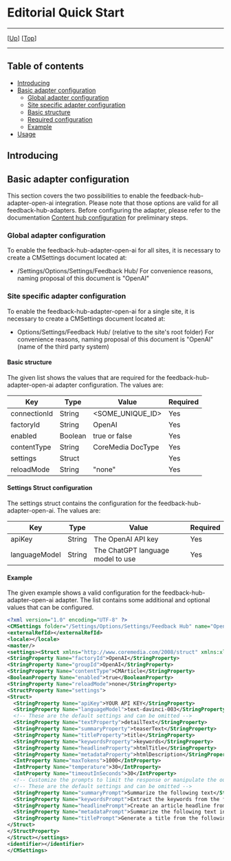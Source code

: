 # Editorial Quick Start

--------------------------------------------------------------------------------

\[[Up](README.md)\] \[[Top](#top)\]

--------------------------------------------------------------------------------

## Table of contents

* [Introducing](#introducing)
* [Basic adapter configuration](#basic-adapter-configuration)
  * [Global adapter configuration](#global-adapter-configuration)
  * [Site specific adapter configuration](#site-specific-adapter-configuration)
  * [Basic structure](#basic-structure)
  * [Required configuration](#required-configuration)
  * [Example](#example)     
* [Usage](#usage)    

## Introducing

## Basic adapter configuration
This section covers the two possibilities to enable the feedback-hub-adapter-open-ai integration. Please note that those
options are valid for all feedback-hub-adapters. Before configuring the adapter, please refer to the documentation [Content hub configuration](https://documentation.coremedia.com/cmcc-10/artifacts/2004/webhelp/deployment-en/content/Studio-Contenthub-Configuration.html)
for preliminary steps.

### Global adapter configuration
To enable the feedback-hub-adapter-open-ai for all sites, it is necessary to create a CMSettings document located at:
* /Settings/Options/Settings/Feedback Hub/
For convenience reasons, naming proposal of this document is "OpenAI"

### Site specific adapter configuration
To enable the feedback-hub-adapter-open-ai for a single site, it is necessary to create a CMSettings document located at:
* Options/Settings/Feedback Hub/ (relative to the site's root folder)
For convenience reasons, naming proposal of this document is "OpenAI" (name of the third party system)

#### Basic structure

The given list shows the values that are required for the feedback-hub-adapter-open-ai adapter configuration. The values are:

| Key             | Type    | Value             | Required   |
|-----------------|---------|-------------------|------------|
| connectionId    | String  | <SOME_UNIQUE_ID>  | Yes        |
| factoryId       | String  | OpenAI            | Yes        |
| enabled         | Boolean | true or false     | Yes        |
| contentType     | String  | CoreMedia DocType | Yes        |
| settings        | Struct  |                   | Yes        |
| reloadMode      | String  | "none"            | Yes        |
          

#### Settings Struct configuration

The settings struct contains the configuration for the feedback-hub-adapter-open-ai. The values are:

| Key              | Type     | Value                             | Required |
|------------------|----------|-----------------------------------|----------|
| apiKey           | String   | The OpenAI API key                | Yes      |
| languageModel    | String   | The ChatGPT language model to use | Yes      |

#### Example

The given example shows a valid configuration for the feedback-hub-adapter-open-ai adapter.
The list contains some additional and optional values that can be configured.

```xml
<?xml version="1.0" encoding="UTF-8" ?>
<CMSettings folder="/Settings/Options/Settings/Feedback Hub" name="OpenAI" xmlns:cmexport="http://www.coremedia.com/2012/cmexport">
<externalRefId></externalRefId>
<locale></locale>
<master/>
<settings><Struct xmlns="http://www.coremedia.com/2008/struct" xmlns:xlink="http://www.w3.org/1999/xlink">
<StringProperty Name="factoryId">OpenAI</StringProperty>
<StringProperty Name="groupId">OpenAI</StringProperty>
<StringProperty Name="contentType">CMArticle</StringProperty>
<BooleanProperty Name="enabled">true</BooleanProperty>
<StringProperty Name="reloadMode">none</StringProperty>
<StructProperty Name="settings">
<Struct>
  <StringProperty Name="apiKey">YOUR API KEY</StringProperty>
  <StringProperty Name="languageModel">text-davinci-003</StringProperty>
  <!-- These are the default settings and can be omitted -->
  <StringProperty Name="textProperty">detailText</StringProperty>
  <StringProperty Name="summaryProperty">teaserText</StringProperty>
  <StringProperty Name="titleProperty">title</StringProperty>
  <StringProperty Name="keywordsProperty">keywords</StringProperty>
  <StringProperty Name="headlineProperty">htmlTitle</StringProperty>
  <StringProperty Name="metadataProperty">htmlDescription</StringProperty>
  <IntProperty Name="maxTokens">1000</IntProperty>
  <IntProperty Name="temperature">30</IntProperty>
  <IntProperty Name="timeoutInSeconds">30</IntProperty>
  <!-- Customize the prompts to limit the response or manipulate the output -->
  <!-- These are the default settings and can be omitted -->
  <StringProperty Name="summaryPrompt">Summarize the following text</StringProperty>
  <StringProperty Name="keywordsPrompt">Extract the keywords from the following text with a total maximum length of 255 characters</StringProperty>
  <StringProperty Name="headlinePrompt">Create an article headline from the following text</StringProperty>
  <StringProperty Name="metadataPrompt">Summarize the following text in one sentence</StringProperty>
  <StringProperty Name="titlePrompt">Generate a title from the following text with a maximum length of 60 characters</StringProperty>
</Struct>
</StructProperty>
</Struct></settings>
<identifier></identifier>
</CMSettings>

```
